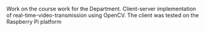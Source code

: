 Work on the course work for the Department.
Client-server implementation of real-time-video-transmission using OpenCV.
The client was tested on the Raspberry Pi platform

